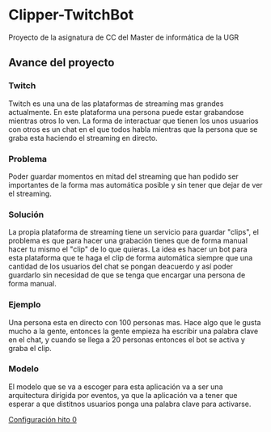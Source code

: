 # Clipper-TwitchBot
Proyecto de la asignatura de CC del Master de informática de la UGR


## Avance del proyecto

### Twitch
  Twitch es una una de las plataformas de streaming mas grandes actualmente. En este plataforma una persona puede estar grabandose mientras otros lo ven. La forma de interactuar que tienen los unos usuarios con otros es un chat en el que todos habla mientras que la persona que se graba esta haciendo el streaming en directo.
  
  
### Problema
  Poder guardar momentos en mitad del streaming que han podido ser importantes de la forma mas automática posible y sin tener que dejar de ver el streaming.
  

### Solución
  La propia plataforma de streaming tiene un servicio para guardar "clips", el problema es que para hacer una grabación tienes que de forma manual hacer tu mismo el "clip" de lo que quieras. La idea es hacer un bot para esta plataforma que te haga el clip de forma automática siempre que una cantidad de los usuarios del chat se pongan deacuerdo y así poder guardarlo sin necesidad de que se tenga que encargar una persona de forma manual.
  
  
### Ejemplo
  Una persona esta en directo con 100 personas mas. Hace algo que le gusta mucho a la gente, entonces la gente empieza ha escribir una palabra clave en el chat, y cuando se llega a 20 personas entonces el bot se activa y graba el clip.

  
### Modelo
  El modelo que se va a escoger para esta aplicación va a ser una arquitectura dirigida por eventos, ya que la aplicación va a tener que esperar a que distitnos usuarios ponga una palabra clave para activarse.



[Configuración hito 0](https://github.com/DADSILVER/Clipper-TwichtBot/blob/main/Hito%200/Config.md)
